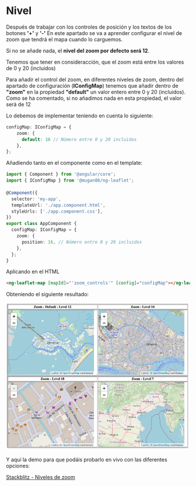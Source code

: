 # Nivel

Después de trabajar con los controles de posición y los textos de los botones **'+'** y **'-'** En este apartado se va a aprender configurar el nivel de zoom que tendrá el mapa cuando lo carguemos.

Si no se añade nada, el **nivel del zoom por defecto será 12**.

Tenemos que tener en consideracción, que el zoom está entre los valores de 0 y 20 (incluidos)

Para añadir el control del zoom, en diferentes niveles de zoom, dentro del apartado de configuración (**IConfigMap**) tenemos que añadir dentro de **"zoom"** en la propiedad **"default"** un valor entero entre 0 y 20 (incluidos). Como se ha comentado, si no añadimos nada en esta propiedad, el valor será de 12

Lo debemos de implementar teniendo en cuenta lo siguiente:

```typescript
configMap: IConfigMap = {
    zoom: {
      default: 16 // Número entre 0 y 20 incluidos
    },
};
```

Añadiendo tanto en el componente como en el template:

```typescript
import { Component } from '@angular/core';
import { IConfigMap } from '@mugan86/ng-leaflet';

@Component({
  selector: 'my-app',
  templateUrl: './app.component.html',
  styleUrls: ['./app.component.css'],
})
export class AppComponent {
  configMap: IConfigMap = {
    zoom: {
      position: 16, // Número entre 0 y 20 incluidos
    },
  };
}
```

Aplicando en el HTML

```html
<ng-leaflet-map [mapId]="'zoom_controls'" [config]="configMap"></ng-leaflet>
```

Obteniendo el siguiente resultado:

![Zoom Levels](https://raw.githubusercontent.com/mugan86/i18n-ng-leaflet-doc/master/.gitbook/assets/04-zoom-levels.png)

Y aquí la demo para que podáis probarlo en vivo con las diferentes opciones:

[Stackblitz - Niveles de zoom](https://stackblitz.com/edit/angular-leaflet-zoom-levels?embed=1&file=src/app/app.component.ts&theme=dark)
